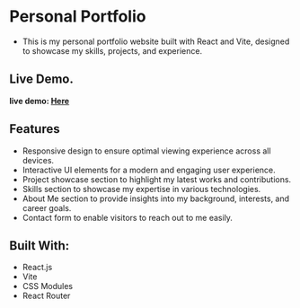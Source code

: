 #  Personal Portfolio

- This is my personal portfolio website built with React and Vite, designed to showcase my skills, projects, and experience.

## Live Demo.

**live demo: [Here](https://hudamabkhoot.netlify.app)**

## Features

- Responsive design to ensure optimal viewing experience across all devices.
- Interactive UI elements for a modern and engaging user experience.
- Project showcase section to highlight my latest works and contributions.
- Skills section to showcase my expertise in various technologies.
- About Me section to provide insights into my background, interests, and career goals.
- Contact form to enable visitors to reach out to me easily.

## Built With:

- React.js
- Vite
- CSS Modules
- React Router
